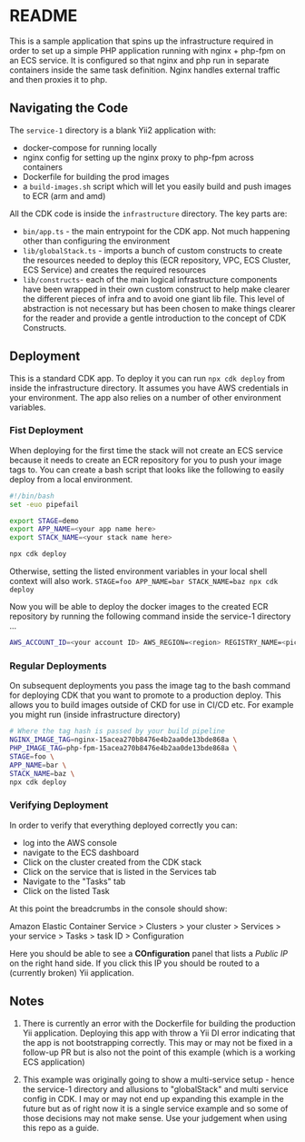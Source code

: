 # README
This is a sample application that spins up the infrastructure required in order to set up a simple PHP application running with nginx + php-fpm on an ECS service. It is configured so that nginx and php run in separate containers inside the same task definition. Nginx handles external traffic and then proxies it to php.

## Navigating the Code
The `service-1` directory is a blank Yii2 application with: 
- docker-compose for running locally
- nginx config for setting up the nginx proxy to php-fpm across containers
- Dockerfile for building the prod images
- a `build-images.sh` script which will let you easily build and push images to ECR (arm and amd)

All the CDK code is inside the `infrastructure` directory. The key parts are:
- `bin/app.ts` - the main entrypoint for the CDK app. Not much happening other than configuring the environment
- `lib/globalStack.ts` - imports a bunch of custom constructs to create the resources needed to deploy this (ECR repository, VPC, ECS Cluster, ECS Service) and creates the required resources
- `lib/constructs`- each of the main logical infrastructure components have been wrapped in their own custom construct to help make clearer the different pieces of infra and to avoid one giant lib file. This level of abstraction is not necessary but has been chosen to make things clearer for the reader and provide a gentle introduction to the concept of CDK Constructs.

## Deployment
This is a standard CDK app. To deploy it you can run `npx cdk deploy` from inside the infrastructure directory. It assumes you have AWS credentials in your environment. The app also relies on a number of other environment variables.

### Fist Deployment
When deploying for the first time the stack will not create an ECS service because it needs to create an ECR repository for you to push your image tags to. You can create a bash script that looks like the following to easily deploy from a local environment.
```bash
#!/bin/bash
set -euo pipefail

export STAGE=demo
export APP_NAME=<your app name here>
export STACK_NAME=<your stack name here>

npx cdk deploy
```
Otherwise, setting the listed environment variables in your local shell context will also work. `STAGE=foo APP_NAME=bar STACK_NAME=baz npx cdk deploy`


Now you will be able to deploy the docker images to the created ECR repository by running the following command inside the service-1 directory ...
``` bash
AWS_ACCOUNT_ID=<your account ID> AWS_REGION=<region> REGISTRY_NAME=<pick a name> build-images.sh
```

### Regular Deployments
On subsequent deployments you pass the image tag to the bash command for deploying CDK that you want to promote to a production deploy. This allows you to build images outside of CKD for use in CI/CD etc. For example you might run (inside infrastructure directory)

```bash
# Where the tag hash is passed by your build pipeline
NGINX_IMAGE_TAG=nginx-15acea270b8476e4b2aa0de13bde868a \
PHP_IMAGE_TAG=php-fpm-15acea270b8476e4b2aa0de13bde868a \
STAGE=foo \
APP_NAME=bar \
STACK_NAME=baz \
npx cdk deploy 
```

### Verifying Deployment
In order to verify that everything deployed correctly you can:
- log into the AWS console
- navigate to the ECS dashboard
- Click on the cluster created from the CDK stack
- Click on the service that is listed in the Services tab
- Navigate to the "Tasks" tab
- Click on the listed Task

At this point the breadcrumbs in the console should show:

Amazon Elastic Container Service > Clusters > your cluster > Services > your service >  Tasks > task ID > Configuration

Here you should be able to see a **COnfiguration** panel that lists a _Public IP_ on the right hand side. If you click this IP you should be routed to a (currently broken) Yii application.


## Notes
1. There is currently an error with the Dockerfile for building the production Yii application. Deploying this app with throw a Yii DI error indicating that the app is not bootstrapping correctly. This may or may not be fixed in a follow-up PR but is also not the point of this example (which is a working ECS application)


2. This example was originally going to show a multi-service setup - hence the service-1 directory and allusions to "globalStack" and multi service config in CDK. I may or may not end up expanding this example in the future but as of right now it is a single service example and so some of those decisions may not make sense. Use your judgement when using this repo as a guide. 
